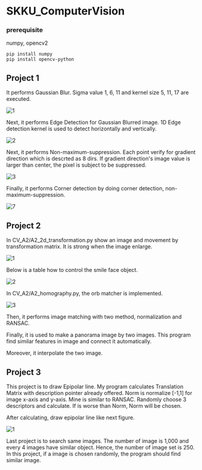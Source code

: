 # SKKU_ComputerVision

### prerequisite

numpy, opencv2

    pip install numpy
    pip install opencv-python

## Project 1

It performs Gaussian Blur. Sigma value 1, 6, 11 and kernel size 5, 11, 17 are executed.

![1](https://user-images.githubusercontent.com/43103079/71712110-25cd7900-2e47-11ea-9ece-7c4b84a2f809.png)

Next, it performs Edge Detection for Gaussian Blurred image. 1D Edge detection kernel is used to detect horizontally and vertically.

![2](https://user-images.githubusercontent.com/43103079/71712984-089aa980-2e4b-11ea-8a16-c574f234579e.png)

Next, it performs Non-maximum-suppression. Each point verify for gradient direction which is descrted as 8 dirs. If gradient direction's image value is larger than center, the pixel is subject to be suppressed.

![3](https://user-images.githubusercontent.com/43103079/71712985-089aa980-2e4b-11ea-988d-b6719ec87c32.png)

Finally, it performs Corner detection by doing corner detection, non-maximum-suppression.

![7](https://user-images.githubusercontent.com/43103079/71826606-a3acb100-30e1-11ea-88be-99535e94a5ef.png)



## Project 2

In CV_A2/A2_2d_transformation.py show an image and movement by transformation matrix. It is strong when the image enlarge.

![1](https://user-images.githubusercontent.com/43103079/71713298-80b59f00-2e4c-11ea-8737-bb120cce2e6f.png)

Below is a table how to control the smile face object.

![2](https://user-images.githubusercontent.com/43103079/71713299-80b59f00-2e4c-11ea-8843-4158f98667bf.png)

In CV_A2/A2_homography.py, the orb matcher is implemented. 

![3](https://user-images.githubusercontent.com/43103079/71713301-80b59f00-2e4c-11ea-9efa-0d95e7d28858.png)

Then, it performs image matching with two method, normalization and RANSAC.


Finally, it is used to make a panorama image by two images. This program find similar features in image and connect it automatically.


Moreover, it interpolate the two image.


## Project 3

This project is to draw Epipolar line. My program calculates Translation Matrix with description pointer already offered. Norm is normalize [-1,1] for image x-axis and y-axis. Mine is similar to RANSAC. Randomly choose 3 descriptors and calculate. If is worse than Norm, Norm will be chosen.

After calculating, draw epipolar line like next figure.

![1](https://user-images.githubusercontent.com/43103079/71827061-bc699680-30e2-11ea-97f7-510436b347c9.png)

Last project is to search same images. The number of image is 1,000 and every 4 images have similar object. Hence, the number of image set is 250. In this project, if a image is chosen randomly, the program should find similar image.
